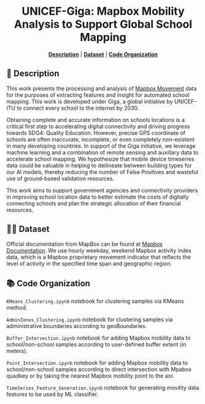 <div align="center">

# UNICEF-Giga: Mapbox Mobility Analysis to Support Global School Mapping

<p>
<b><a href="#-description">Description</a></b>
|
<b><a href="#-dataset">Dataset</a></b>
|
<b><a href="#-code-organization">Code Organization</a></b>
</p>

</div>

## 📄 Description
This work presents the processing and analysis of [Mapbox Movement](https://docs.mapbox.com/data/movement/guides/) data for the purposes of extracting features and insight for automated school mapping. This work is developed under Giga, a global initiative by UNICEF-ITU to connect every school to the internet by 2030.

Obtaining complete and accurate information on schools locations is a critical first step to accelerating digital connectivity and driving progress towards SDG4: Quality Education. However, precise GPS coordinate of schools are often inaccurate, incomplete, or even completely non-existent in many developing countries.  In support of the Giga initiative, we leverage machine learning and a combination of remote sensing and auxillary data to accelerate school mapping. We hypothesize that mobile device timeseries data could be valuable in helping to deilineate between building types for our AI models, thereby reducing the number of False Positives and wasteful use of ground-based validation resources.

This work aims to support government agencies and connectivity providers in improving school location data to better estimate the costs of digitally connecting schools and plan the strategic allocation of their financial resources.

<p>

## 🚶‍♀️ Dataset
Official documentation from MapBox can be found at [Mapbox Documentation](https://docs.mapbox.com/). We use hourly weekday, weekend Mapbox activity index data, which is a Mapbox proprietary movement indicator that reflects the level of activity in the specified time span and geographic region.


## 📚 Code Organization
`KMeans_Clustering.ipynb` notebook for clustering samples via KMeans method.

`AdminZones_Clustering.ipynb` notebook for clustering samples via administrative boundaries according to geoBoundaries.

`Buffer_Intersection.ipynb` notebook for adding Mapbox mobility data to school/non-school samples according to user-defined buffer extent (in meters).

`Point_Intersection.ipynb` notebook for adding Mapbox mobility data to school/non-school samples according to direct intersection with Mpabox quadkey or by taking the nearest Mapbox mobility point to the aoi.

`TimeSeries_Feature_Generation.ipynb` notebook for generating movility data features to be used by ML classifier.

